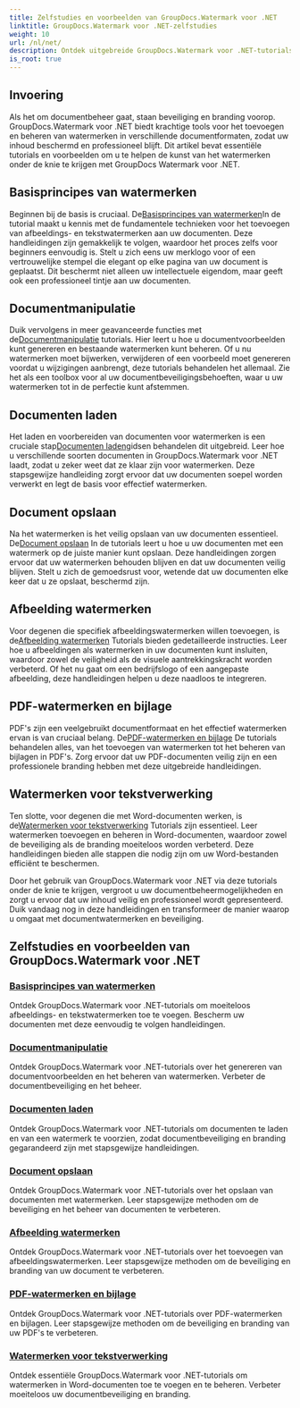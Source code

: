 ```yaml
---
title: Zelfstudies en voorbeelden van GroupDocs.Watermark voor .NET
linktitle: GroupDocs.Watermark voor .NET-zelfstudies
weight: 10
url: /nl/net/
description: Ontdek uitgebreide GroupDocs.Watermark voor .NET-tutorials. Leer hoe u watermerken in verschillende documentformaten kunt toevoegen, beheren en beveiligen met stapsgewijze handleidingen.
is_root: true
---
```

## Invoering

Als het om documentbeheer gaat, staan beveiliging en branding voorop. GroupDocs.Watermark voor .NET biedt krachtige tools voor het toevoegen en beheren van watermerken in verschillende documentformaten, zodat uw inhoud beschermd en professioneel blijft. Dit artikel bevat essentiële tutorials en voorbeelden om u te helpen de kunst van het watermerken onder de knie te krijgen met GroupDocs Watermark voor .NET.

## Basisprincipes van watermerken

 Beginnen bij de basis is cruciaal. De[Basisprincipes van watermerken](./watermarking-basics/)In de tutorial maakt u kennis met de fundamentele technieken voor het toevoegen van afbeeldings- en tekstwatermerken aan uw documenten. Deze handleidingen zijn gemakkelijk te volgen, waardoor het proces zelfs voor beginners eenvoudig is. Stelt u zich eens uw merklogo voor of een vertrouwelijke stempel die elegant op elke pagina van uw document is geplaatst. Dit beschermt niet alleen uw intellectuele eigendom, maar geeft ook een professioneel tintje aan uw documenten.

## Documentmanipulatie

 Duik vervolgens in meer geavanceerde functies met de[Documentmanipulatie](./document-manipulation/) tutorials. Hier leert u hoe u documentvoorbeelden kunt genereren en bestaande watermerken kunt beheren. Of u nu watermerken moet bijwerken, verwijderen of een voorbeeld moet genereren voordat u wijzigingen aanbrengt, deze tutorials behandelen het allemaal. Zie het als een toolbox voor al uw documentbeveiligingsbehoeften, waar u uw watermerken tot in de perfectie kunt afstemmen.

## Documenten laden

 Het laden en voorbereiden van documenten voor watermerken is een cruciale stap[Documenten laden](./document-loadings/)gidsen behandelen dit uitgebreid. Leer hoe u verschillende soorten documenten in GroupDocs.Watermark voor .NET laadt, zodat u zeker weet dat ze klaar zijn voor watermerken. Deze stapsgewijze handleiding zorgt ervoor dat uw documenten soepel worden verwerkt en legt de basis voor effectief watermerken.

## Document opslaan

 Na het watermerken is het veilig opslaan van uw documenten essentieel. De[Document opslaan](./document-savings/) In de tutorials leert u hoe u uw documenten met een watermerk op de juiste manier kunt opslaan. Deze handleidingen zorgen ervoor dat uw watermerken behouden blijven en dat uw documenten veilig blijven. Stelt u zich de gemoedsrust voor, wetende dat uw documenten elke keer dat u ze opslaat, beschermd zijn.

## Afbeelding watermerken

 Voor degenen die specifiek afbeeldingswatermerken willen toevoegen, is de[Afbeelding watermerken](./image-watermarkings/) Tutorials bieden gedetailleerde instructies. Leer hoe u afbeeldingen als watermerken in uw documenten kunt insluiten, waardoor zowel de veiligheid als de visuele aantrekkingskracht worden verbeterd. Of het nu gaat om een bedrijfslogo of een aangepaste afbeelding, deze handleidingen helpen u deze naadloos te integreren.

## PDF-watermerken en bijlage

PDF's zijn een veelgebruikt documentformaat en het effectief watermerken ervan is van cruciaal belang. De[PDF-watermerken en bijlage](./pdf-watermarking-attachments/) De tutorials behandelen alles, van het toevoegen van watermerken tot het beheren van bijlagen in PDF's. Zorg ervoor dat uw PDF-documenten veilig zijn en een professionele branding hebben met deze uitgebreide handleidingen.

## Watermerken voor tekstverwerking

 Ten slotte, voor degenen die met Word-documenten werken, is de[Watermerken voor tekstverwerking](./word-processing-watermarkings/) Tutorials zijn essentieel. Leer watermerken toevoegen en beheren in Word-documenten, waardoor zowel de beveiliging als de branding moeiteloos worden verbeterd. Deze handleidingen bieden alle stappen die nodig zijn om uw Word-bestanden efficiënt te beschermen.

Door het gebruik van GroupDocs.Watermark voor .NET via deze tutorials onder de knie te krijgen, vergroot u uw documentbeheermogelijkheden en zorgt u ervoor dat uw inhoud veilig en professioneel wordt gepresenteerd. Duik vandaag nog in deze handleidingen en transformeer de manier waarop u omgaat met documentwatermerken en beveiliging.
## Zelfstudies en voorbeelden van GroupDocs.Watermark voor .NET 
### [Basisprincipes van watermerken](./watermarking-basics/)
Ontdek GroupDocs.Watermark voor .NET-tutorials om moeiteloos afbeeldings- en tekstwatermerken toe te voegen. Bescherm uw documenten met deze eenvoudig te volgen handleidingen.
### [Documentmanipulatie](./document-manipulation/)
Ontdek GroupDocs.Watermark voor .NET-tutorials over het genereren van documentvoorbeelden en het beheren van watermerken. Verbeter de documentbeveiliging en het beheer.
### [Documenten laden](./document-loadings/)
Ontdek GroupDocs.Watermark voor .NET-tutorials om documenten te laden en van een watermerk te voorzien, zodat documentbeveiliging en branding gegarandeerd zijn met stapsgewijze handleidingen.
### [Document opslaan](./document-savings/)
Ontdek GroupDocs.Watermark voor .NET-tutorials over het opslaan van documenten met watermerken. Leer stapsgewijze methoden om de beveiliging en het beheer van documenten te verbeteren.
### [Afbeelding watermerken](./image-watermarkings/)
Ontdek GroupDocs.Watermark voor .NET-tutorials over het toevoegen van afbeeldingswatermerken. Leer stapsgewijze methoden om de beveiliging en branding van uw document te verbeteren.
### [PDF-watermerken en bijlage](./pdf-watermarking-attachments/)
Ontdek GroupDocs.Watermark voor .NET-tutorials over PDF-watermerken en bijlagen. Leer stapsgewijze methoden om de beveiliging en branding van uw PDF's te verbeteren.
### [Watermerken voor tekstverwerking](./word-processing-watermarkings/)
Ontdek essentiële GroupDocs.Watermark voor .NET-tutorials om watermerken in Word-documenten toe te voegen en te beheren. Verbeter moeiteloos uw documentbeveiliging en branding.
